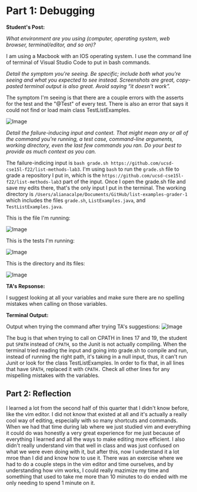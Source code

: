 # Part 1: Debugging

**Student's Post:**

*What environment are you using (computer, operating system, web browser, terminal/editor, and so on)?*

I am using a Macbook with an IOS operating system. I use the command line of terminal of Visual Studio Code to put in bash commands.


*Detail the symptom you're seeing. Be specific; include both what you're seeing and what you expected to see instead. Screenshots are great, copy-pasted terminal output is also great. Avoid saying “it doesn't work”.*

The symptom I'm seeing is that there are a couple errors with the asserts for the test and the "@Test" of every test. There is also an error that says it could not find or load main class TestListExamples.

![Image](Screenshot%202023-06-05%20at%203.30.26%20PM.png)


*Detail the failure-inducing input and context. That might mean any or all of the command you're running, a test case, command-line arguments, working directory, even the last few commands you ran. Do your best to provide as much context as you can.*

The failure-indicing input is `bash grade.sh https://github.com/ucsd-cse15l-f22/list-methods-lab3`. I'm using `bash` to run the `grade.sh` file to grade a repository I put in, which is the `https://github.com/ucsd-cse15l-f22/list-methods-lab3` part of the input.
Once I open the grade.sh file and save my edits there, that's the only input I put in the terminal.
The working directory is `/Users/alianacalpe/Documents/GitHub/list-examples-grader-1` which includes the files `grade.sh`, `ListExamples.java`, and `TestListExamples.java`.

This is the file I'm running: 

![Image](Screenshot%202023-06-05%20at%203.31.50%20PM.png)

This is the tests I'm running: 

![Image](Screenshot%202023-06-05%20at%203.34.09%20PM.png)

This is the directory and its files: 

![Image](Screenshot%202023-06-05%20at%203.37.37%20PM.png)


**TA's Repsonse:**

I suggest looking at all your variables and make sure there are no spelling mistakes when calling on those variables.


**Terminal Output:**

Output when trying the command after trying TA's suggestions: ![Image](Screenshot%202023-06-05%20at%203.43.22%20PM.png)

The bug is that when trying to call on CPATH in lines 17 and 19, the student put `SPATH` instead of `CPATH`, so the Junit is not actually compiling.
When the terminal tried reading the input and going into grade.sh to compile and run, instead of running the right path, it's taking in a null input, thus, it can't run Junit or look for the class TestListExamples.
In order to fix that, in all lines that have `SPATH`, replaced it with `CPATH.` Check all other lines for any mispelling mistakes with the variables.


## Part 2: Reflection

I learned a lot from the second half of this quarter that I didn't know before, like the vim editor. I did not know that existed at all and it's actually a really cool way of editing, especially with so many shortcuts and commands.
When we had that time during lab where we just studied vim and everything it could do was honestly a very great experience for me just because of everything I learned and all the ways to make editing more efficient. 
I also didn't really understand vim that well in class and was just confused on what we were even doing with it, but after this, now I understand it a lot mroe than I did and know how to use it.
There was an exercise where we had to do a couple steps in the vim editor and time ourselves, and by understanding how vim works, I could really mazimize my time and something that used to take me more than 10 minutes to do ended with me only needing to spend 1 minute on it.


